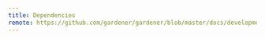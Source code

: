 ```yaml
---
title: Dependencies
remote: https://github.com/gardener/gardener/blob/master/docs/development/testing_and_dependencies.md
---
```

